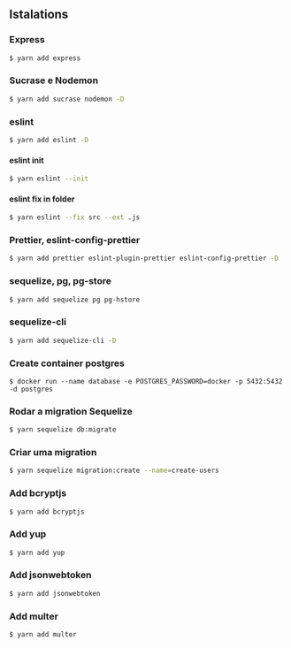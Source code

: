 ## Istalations

### Express

```bash
$ yarn add express
```

### Sucrase e Nodemon

```bash
$ yarn add sucrase nodemon -D
```

### eslint

```bash
$ yarn add eslint -D
```

#### eslint init

```bash
$ yarn eslint --init
```

#### eslint fix in folder

```bash
$ yarn eslint --fix src --ext .js
```

### Prettier, eslint-config-prettier

```bash
$ yarn add prettier eslint-plugin-prettier eslint-config-prettier -D
```

### sequelize, pg, pg-store

```bash
$ yarn add sequelize pg pg-hstore
```

### sequelize-cli

```bash
$ yarn add sequelize-cli -D
```

### Create container postgres

```
$ docker run --name database -e POSTGRES_PASSWORD=docker -p 5432:5432 -d postgres
```

### Rodar a migration Sequelize

```bash
$ yarn sequelize db:migrate
```

### Criar uma migration

```bash
$ yarn sequelize migration:create --name=create-users
```

### Add bcryptjs

```bash
$ yarn add bcryptjs
```

### Add yup

```bash
$ yarn add yup
```

### Add jsonwebtoken

```bash
$ yarn add jsonwebtoken
```
### Add multer

```bash
$ yarn add multer
```
